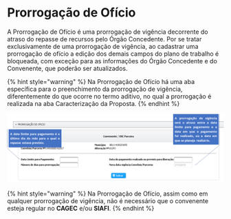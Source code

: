 # Prorrogação de Ofício

A Prorrogação de Ofício é uma prorrogação de vigência decorrente do atraso do repasse de recursos pelo Órgão Concedente. Por se tratar exclusivamente de uma prorrogação de vigência, ao cadastrar uma prorrogação de ofício a edição dos demais campos do plano de trabalho é bloqueada, com exceção para as informações do Órgão Concedente e do Convenente, que poderão ser atualizados. 

{% hint style="warning" %}
Na Prorrogação de Ofício há uma aba específica para o preenchimento da prorrogação de vigência, diferentemente do que ocorre no termo aditivo, no qual a prorrogação é realizada na aba Caracterização da Proposta.
{% endhint %}

![](../../../.gitbook/assets/image%20%28139%29.png)



{% hint style="warning" %}
Na Prorrogação de Ofício, assim como em qualquer prorrogação de vigência, não é necessário que o convenente esteja regular no **CAGEC** e/ou **SIAFI**.
{% endhint %}


